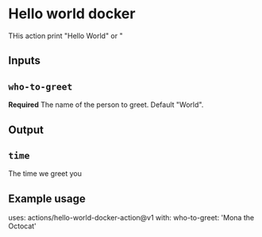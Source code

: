 # Hello world docker

THis action print "Hello World" or "

## Inputs

## `who-to-greet`
**Required** The name of the person to greet. Default "World".

## Output

## `time`

The time we greet you

## Example usage
uses: actions/hello-world-docker-action@v1
with:
    who-to-greet: 'Mona the Octocat'